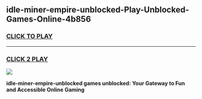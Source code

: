 
## idle-miner-empire-unblocked-Play-Unblocked-Games-Online-4b856
<h3>
<a href="https://premium76.site?title=idle-miner-empire-unblocked&ref=25A">CLICK TO PLAY</a></h3>
<hr>

<h3>
<a href="https://premium76.site?title=idle-miner-empire-unblocked&ref=25A">CLICK 2 PLAY</a>
  
</h3>

<a href="https://premium76.site?title=idle-miner-empire-unblocked&ref=25A"><img src="https://clearcache.store/games.png"></a>


**idle-miner-empire-unblocked games unblocked: Your Gateway to Fun and Accessible Online Gaming**
